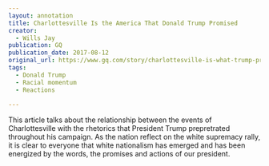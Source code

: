 ```yaml
---
layout: annotation
title: Charlottesville Is the America That Donald Trump Promised
creator:
  - Wills Jay
publication: GQ
publication_date: 2017-08-12
original_url: https://www.gq.com/story/charlottesville-is-what-trump-promised
tags:
  - Donald Trump
  - Racial momentum
  - Reactions
  
---
```

This article talks about the relationship between the events of Charlottesville with the rhetorics that President Trump prepretrated throughout his campaign. As the nation reflect on the white supremacy rally, it is clear to everyone that white nationalism has emerged and has been energized by the words, the promises and actions of our president.   
